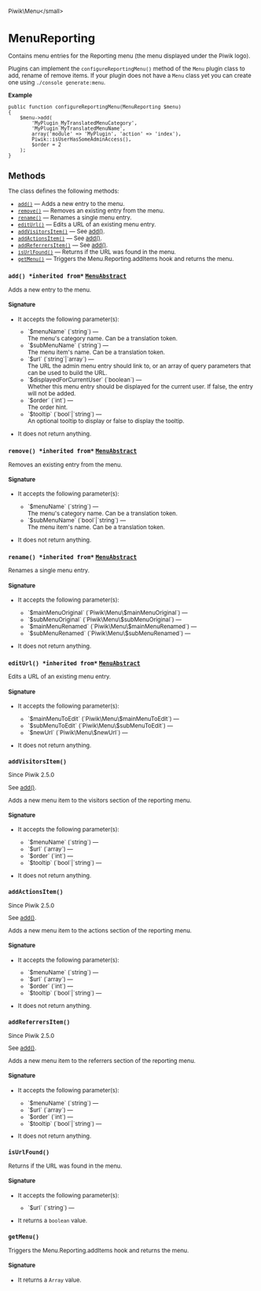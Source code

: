 <small>Piwik\Menu\</small>

MenuReporting
=============

Contains menu entries for the Reporting menu (the menu displayed under the Piwik logo).

Plugins can implement the `configureReportingMenu()` method of the `Menu` plugin class to add, rename of remove
items. If your plugin does not have a `Menu` class yet you can create one using `./console generate:menu`.

**Example**

    public function configureReportingMenu(MenuReporting $menu)
    {
        $menu->add(
            'MyPlugin_MyTranslatedMenuCategory',
            'MyPlugin_MyTranslatedMenuName',
            array('module' => 'MyPlugin', 'action' => 'index'),
            Piwik::isUserHasSomeAdminAccess(),
            $order = 2
        );
    }

Methods
-------

The class defines the following methods:

- [`add()`](#add) &mdash; Adds a new entry to the menu.
- [`remove()`](#remove) &mdash; Removes an existing entry from the menu.
- [`rename()`](#rename) &mdash; Renames a single menu entry.
- [`editUrl()`](#editurl) &mdash; Edits a URL of an existing menu entry.
- [`addVisitorsItem()`](#addvisitorsitem) &mdash; See [add()](/api-reference/Piwik/Menu/MenuReporting#add).
- [`addActionsItem()`](#addactionsitem) &mdash; See [add()](/api-reference/Piwik/Menu/MenuReporting#add).
- [`addReferrersItem()`](#addreferrersitem) &mdash; See [add()](/api-reference/Piwik/Menu/MenuReporting#add).
- [`isUrlFound()`](#isurlfound) &mdash; Returns if the URL was found in the menu.
- [`getMenu()`](#getmenu) &mdash; Triggers the Menu.Reporting.addItems hook and returns the menu.

<a name="add" id="add"></a>
<a name="add" id="add"></a>
### `add() *inherited from*` [`MenuAbstract`](../../Piwik/Menu/MenuAbstract.md)
Adds a new entry to the menu.

#### Signature

-  It accepts the following parameter(s):

   <ul>
   <li>
      <div markdown="1" class="parameter">
      `$menuName` (`string`) &mdash;

      <div markdown="1" class="param-desc"> The menu's category name. Can be a translation token.</div>

      <div style="clear:both;"/>

      </div>
   </li>
   <li>
      <div markdown="1" class="parameter">
      `$subMenuName` (`string`) &mdash;

      <div markdown="1" class="param-desc"> The menu item's name. Can be a translation token.</div>

      <div style="clear:both;"/>

      </div>
   </li>
   <li>
      <div markdown="1" class="parameter">
      `$url` (`string`|`array`) &mdash;

      <div markdown="1" class="param-desc"> The URL the admin menu entry should link to, or an array of query parameters that can be used to build the URL.</div>

      <div style="clear:both;"/>

      </div>
   </li>
   <li>
      <div markdown="1" class="parameter">
      `$displayedForCurrentUser` (`boolean`) &mdash;

      <div markdown="1" class="param-desc"> Whether this menu entry should be displayed for the current user. If false, the entry will not be added.</div>

      <div style="clear:both;"/>

      </div>
   </li>
   <li>
      <div markdown="1" class="parameter">
      `$order` (`int`) &mdash;

      <div markdown="1" class="param-desc"> The order hint.</div>

      <div style="clear:both;"/>

      </div>
   </li>
   <li>
      <div markdown="1" class="parameter">
      `$tooltip` (`bool`|`string`) &mdash;

      <div markdown="1" class="param-desc"> An optional tooltip to display or false to display the tooltip.</div>

      <div style="clear:both;"/>

      </div>
   </li>
   </ul>
- It does not return anything.

<a name="remove" id="remove"></a>
<a name="remove" id="remove"></a>
### `remove() *inherited from*` [`MenuAbstract`](../../Piwik/Menu/MenuAbstract.md)
Removes an existing entry from the menu.

#### Signature

-  It accepts the following parameter(s):

   <ul>
   <li>
      <div markdown="1" class="parameter">
      `$menuName` (`string`) &mdash;

      <div markdown="1" class="param-desc"> The menu's category name. Can be a translation token.</div>

      <div style="clear:both;"/>

      </div>
   </li>
   <li>
      <div markdown="1" class="parameter">
      `$subMenuName` (`bool`|`string`) &mdash;

      <div markdown="1" class="param-desc"> The menu item's name. Can be a translation token.</div>

      <div style="clear:both;"/>

      </div>
   </li>
   </ul>
- It does not return anything.

<a name="rename" id="rename"></a>
<a name="rename" id="rename"></a>
### `rename() *inherited from*` [`MenuAbstract`](../../Piwik/Menu/MenuAbstract.md)
Renames a single menu entry.

#### Signature

-  It accepts the following parameter(s):

   <ul>
   <li>
      <div markdown="1" class="parameter">
      `$mainMenuOriginal` (`Piwik\Menu\$mainMenuOriginal`) &mdash;

      <div markdown="1" class="param-desc"></div>

      <div style="clear:both;"/>

      </div>
   </li>
   <li>
      <div markdown="1" class="parameter">
      `$subMenuOriginal` (`Piwik\Menu\$subMenuOriginal`) &mdash;

      <div markdown="1" class="param-desc"></div>

      <div style="clear:both;"/>

      </div>
   </li>
   <li>
      <div markdown="1" class="parameter">
      `$mainMenuRenamed` (`Piwik\Menu\$mainMenuRenamed`) &mdash;

      <div markdown="1" class="param-desc"></div>

      <div style="clear:both;"/>

      </div>
   </li>
   <li>
      <div markdown="1" class="parameter">
      `$subMenuRenamed` (`Piwik\Menu\$subMenuRenamed`) &mdash;

      <div markdown="1" class="param-desc"></div>

      <div style="clear:both;"/>

      </div>
   </li>
   </ul>
- It does not return anything.

<a name="editurl" id="editurl"></a>
<a name="editUrl" id="editUrl"></a>
### `editUrl() *inherited from*` [`MenuAbstract`](../../Piwik/Menu/MenuAbstract.md)
Edits a URL of an existing menu entry.

#### Signature

-  It accepts the following parameter(s):

   <ul>
   <li>
      <div markdown="1" class="parameter">
      `$mainMenuToEdit` (`Piwik\Menu\$mainMenuToEdit`) &mdash;

      <div markdown="1" class="param-desc"></div>

      <div style="clear:both;"/>

      </div>
   </li>
   <li>
      <div markdown="1" class="parameter">
      `$subMenuToEdit` (`Piwik\Menu\$subMenuToEdit`) &mdash;

      <div markdown="1" class="param-desc"></div>

      <div style="clear:both;"/>

      </div>
   </li>
   <li>
      <div markdown="1" class="parameter">
      `$newUrl` (`Piwik\Menu\$newUrl`) &mdash;

      <div markdown="1" class="param-desc"></div>

      <div style="clear:both;"/>

      </div>
   </li>
   </ul>
- It does not return anything.

<a name="addvisitorsitem" id="addvisitorsitem"></a>
<a name="addVisitorsItem" id="addVisitorsItem"></a>
### `addVisitorsItem() `
Since Piwik 2.5.0

See [add()](/api-reference/Piwik/Menu/MenuReporting#add).

Adds a new menu item to the visitors section of the reporting menu.

#### Signature

-  It accepts the following parameter(s):

   <ul>
   <li>
      <div markdown="1" class="parameter">
      `$menuName` (`string`) &mdash;

      <div markdown="1" class="param-desc"></div>

      <div style="clear:both;"/>

      </div>
   </li>
   <li>
      <div markdown="1" class="parameter">
      `$url` (`array`) &mdash;

      <div markdown="1" class="param-desc"></div>

      <div style="clear:both;"/>

      </div>
   </li>
   <li>
      <div markdown="1" class="parameter">
      `$order` (`int`) &mdash;

      <div markdown="1" class="param-desc"></div>

      <div style="clear:both;"/>

      </div>
   </li>
   <li>
      <div markdown="1" class="parameter">
      `$tooltip` (`bool`|`string`) &mdash;

      <div markdown="1" class="param-desc"></div>

      <div style="clear:both;"/>

      </div>
   </li>
   </ul>
- It does not return anything.

<a name="addactionsitem" id="addactionsitem"></a>
<a name="addActionsItem" id="addActionsItem"></a>
### `addActionsItem() `
Since Piwik 2.5.0

See [add()](/api-reference/Piwik/Menu/MenuReporting#add).

Adds a new menu item to the actions section of the reporting menu.

#### Signature

-  It accepts the following parameter(s):

   <ul>
   <li>
      <div markdown="1" class="parameter">
      `$menuName` (`string`) &mdash;

      <div markdown="1" class="param-desc"></div>

      <div style="clear:both;"/>

      </div>
   </li>
   <li>
      <div markdown="1" class="parameter">
      `$url` (`array`) &mdash;

      <div markdown="1" class="param-desc"></div>

      <div style="clear:both;"/>

      </div>
   </li>
   <li>
      <div markdown="1" class="parameter">
      `$order` (`int`) &mdash;

      <div markdown="1" class="param-desc"></div>

      <div style="clear:both;"/>

      </div>
   </li>
   <li>
      <div markdown="1" class="parameter">
      `$tooltip` (`bool`|`string`) &mdash;

      <div markdown="1" class="param-desc"></div>

      <div style="clear:both;"/>

      </div>
   </li>
   </ul>
- It does not return anything.

<a name="addreferrersitem" id="addreferrersitem"></a>
<a name="addReferrersItem" id="addReferrersItem"></a>
### `addReferrersItem() `
Since Piwik 2.5.0

See [add()](/api-reference/Piwik/Menu/MenuReporting#add).

Adds a new menu item to the referrers section of the reporting menu.

#### Signature

-  It accepts the following parameter(s):

   <ul>
   <li>
      <div markdown="1" class="parameter">
      `$menuName` (`string`) &mdash;

      <div markdown="1" class="param-desc"></div>

      <div style="clear:both;"/>

      </div>
   </li>
   <li>
      <div markdown="1" class="parameter">
      `$url` (`array`) &mdash;

      <div markdown="1" class="param-desc"></div>

      <div style="clear:both;"/>

      </div>
   </li>
   <li>
      <div markdown="1" class="parameter">
      `$order` (`int`) &mdash;

      <div markdown="1" class="param-desc"></div>

      <div style="clear:both;"/>

      </div>
   </li>
   <li>
      <div markdown="1" class="parameter">
      `$tooltip` (`bool`|`string`) &mdash;

      <div markdown="1" class="param-desc"></div>

      <div style="clear:both;"/>

      </div>
   </li>
   </ul>
- It does not return anything.

<a name="isurlfound" id="isurlfound"></a>
<a name="isUrlFound" id="isUrlFound"></a>
### `isUrlFound() `
Returns if the URL was found in the menu.

#### Signature

-  It accepts the following parameter(s):

   <ul>
   <li>
      <div markdown="1" class="parameter">
      `$url` (`string`) &mdash;

      <div markdown="1" class="param-desc"></div>

      <div style="clear:both;"/>

      </div>
   </li>
   </ul>
- It returns a `boolean` value.

<a name="getmenu" id="getmenu"></a>
<a name="getMenu" id="getMenu"></a>
### `getMenu() `
Triggers the Menu.Reporting.addItems hook and returns the menu.

#### Signature

- It returns a `Array` value.

